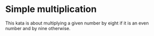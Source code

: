 # Simple multiplication

This kata is about multiplying a given number by eight if it is an even number and by nine otherwise.